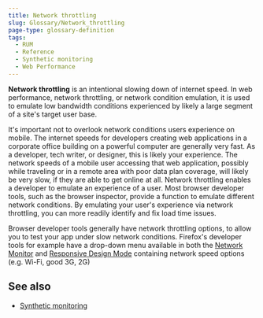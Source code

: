 ```yaml
---
title: Network throttling
slug: Glossary/Network_throttling
page-type: glossary-definition
tags:
  - RUM
  - Reference
  - Synthetic monitoring
  - Web Performance
---
```


**Network throttling** is an intentional slowing down of internet speed. In web performance, network throttling, or network condition emulation, it is used to emulate low bandwidth conditions experienced by likely a large segment of a site's target user base.

It's important not to overlook network conditions users experience on mobile. The internet speeds for developers creating web applications in a corporate office building on a powerful computer are generally very fast. As a developer, tech writer, or designer, this is likely your experience. The network speeds of a mobile user accessing that web application, possibly while traveling or in a remote area with poor data plan coverage, will likely be very slow, if they are able to get online at all. Network throttling enables a developer to emulate an experience of a user. Most browser developer tools, such as the browser inspector, provide a function to emulate different network conditions. By emulating your user's experience via network throttling, you can more readily identify and fix load time issues.

Browser developer tools generally have network throttling options, to allow you to test your app under slow network conditions. Firefox's developer tools for example have a drop-down menu available in both the [Network Monitor](https://firefox-source-docs.mozilla.org/devtools-user/network_monitor/index.html) and [Responsive Design Mode](https://firefox-source-docs.mozilla.org/devtools-user/responsive_design_mode/index.html) containing network speed options (e.g. Wi-Fi, good 3G, 2G)

## See also

- [Synthetic monitoring](/en-US/docs/Glossary/Synthetic_monitoring)
